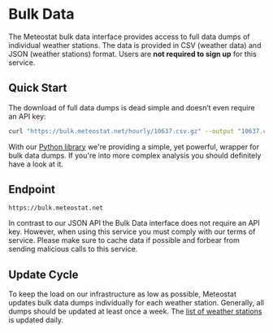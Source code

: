 # Bulk Data

The Meteostat bulk data interface provides access to full data dumps of individual weather stations. The data is provided in CSV (weather data) and JSON (weather stations) format. Users are **not required to sign up** for this service.

## Quick Start

The download of full data dumps is dead simple and doesn’t even require an API key:

```sh
curl "https://bulk.meteostat.net/hourly/10637.csv.gz" --output "10637.csv.gz"
```

With our [Python library](/python/) we're providing a simple, yet powerful, wrapper for bulk data dumps. If you're into more complex analysis you should definitely have a look at it.

## Endpoint

```
https://bulk.meteostat.net
```

In contrast to our JSON API the Bulk Data interface does not require an API key. However, when using this service you must comply with our terms of service. Please make sure to cache data if possible and forbear from sending malicious calls to this service.

## Update Cycle

To keep the load on our infrastructure as low as possible, Meteostat updates bulk data dumps individually for each weather station. Generally, all dumps should be updated at least once a week. The [list of weather stations](/bulk/stations/) is updated daily.
